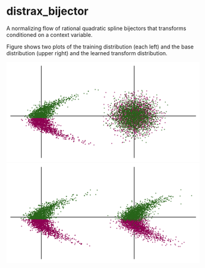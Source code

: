 # distrax_bijector

A normalizing flow of rational quadratic spline bijectors that transforms conditioned on a context variable.

Figure shows two plots of the training distribution (each left) and the base distribution (upper right) and the learned transform distribution.

![alt text](https://github.com/homerjed/distrax_bijector/blob/main/imgs/sample000000.png)
![alt text](https://github.com/homerjed/distrax_bijector/blob/main/imgs/sample007990.png)
